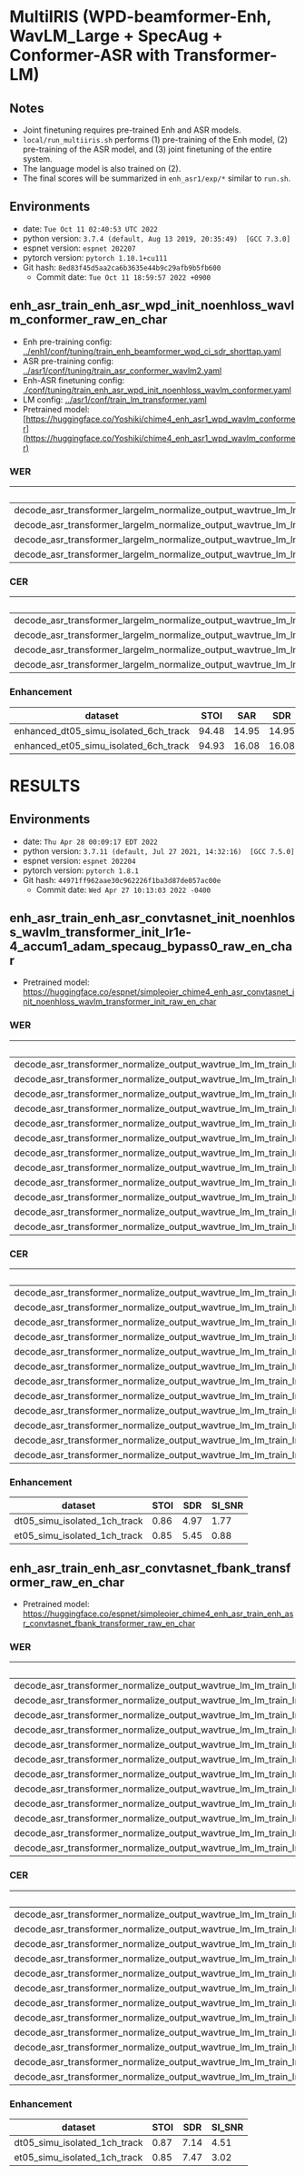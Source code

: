 # MultiIRIS (WPD-beamformer-Enh, WavLM_Large + SpecAug + Conformer-ASR with Transformer-LM)

## Notes
- Joint finetuning requires pre-trained Enh and ASR models.
- `local/run_multiiris.sh` performs (1) pre-training of the Enh model, (2) pre-training of the ASR model, and (3) joint finetuning of the entire system.
- The language model is also trained on (2).
- The final scores will be summarized in `enh_asr1/exp/*` similar to `run.sh`.

## Environments
- date: `Tue Oct 11 02:40:53 UTC 2022`
- python version: `3.7.4 (default, Aug 13 2019, 20:35:49)  [GCC 7.3.0]`
- espnet version: `espnet 202207`
- pytorch version: `pytorch 1.10.1+cu111`
- Git hash: `8ed83f45d5aa2ca6b3635e44b9c29afb9b5fb600`
  - Commit date: `Tue Oct 11 18:59:57 2022 +0900`

## enh_asr_train_enh_asr_wpd_init_noenhloss_wavlm_conformer_raw_en_char
- Enh pre-training config: [../enh1/conf/tuning/train_enh_beamformer_wpd_ci_sdr_shorttap.yaml](../enh1/conf/tuning/train_enh_beamformer_wpd_ci_sdr_shorttap.yaml)
- ASR pre-training config: [../asr1/conf/tuning/train_asr_conformer_wavlm2.yaml](../asr1/conf/tuning/train_asr_conformer_wavlm2.yaml)
- Enh-ASR finetuning config: [./conf/tuning/train_enh_asr_wpd_init_noenhloss_wavlm_conformer.yaml](./conf/tuning/train_enh_asr_wpd_init_noenhloss_wavlm_conformer.yaml)
- LM config: [../asr1/conf/train_lm_transformer.yaml](../asr1/conf/train_lm_transformer.yaml)
- Pretrained model: [https://huggingface.co/Yoshiki/chime4_enh_asr1_wpd_wavlm_conformer](https://huggingface.co/Yoshiki/chime4_enh_asr1_wpd_wavlm_conformer)

### WER

|dataset|Snt|Wrd|Corr|Sub|Del|Ins|Err|S.Err|
|---|---|---|---|---|---|---|---|---|
|decode_asr_transformer_largelm_normalize_output_wavtrue_lm_lm_train_lm_transformer_en_char_valid.loss.ave_enh_asr_model_valid.acc.ave_10best/dt05_real_isolated_6ch_track|1640|27119|98.8|0.9|0.2|0.2|1.3|16.2|
|decode_asr_transformer_largelm_normalize_output_wavtrue_lm_lm_train_lm_transformer_en_char_valid.loss.ave_enh_asr_model_valid.acc.ave_10best/dt05_simu_isolated_6ch_track|1640|27120|98.9|0.9|0.2|0.1|1.3|15.2|
|decode_asr_transformer_largelm_normalize_output_wavtrue_lm_lm_train_lm_transformer_en_char_valid.loss.ave_enh_asr_model_valid.acc.ave_10best/et05_real_isolated_6ch_track|1320|21409|98.4|1.4|0.2|0.2|1.8|20.6|
|decode_asr_transformer_largelm_normalize_output_wavtrue_lm_lm_train_lm_transformer_en_char_valid.loss.ave_enh_asr_model_valid.acc.ave_10best/et05_simu_isolated_6ch_track|1320|21416|98.9|1.0|0.2|0.1|1.2|15.2|

### CER

|dataset|Snt|Wrd|Corr|Sub|Del|Ins|Err|S.Err|
|---|---|---|---|---|---|---|---|---|
|decode_asr_transformer_largelm_normalize_output_wavtrue_lm_lm_train_lm_transformer_en_char_valid.loss.ave_enh_asr_model_valid.acc.ave_10best/dt05_real_isolated_6ch_track|1640|160390|99.7|0.1|0.2|0.2|0.5|16.2|
|decode_asr_transformer_largelm_normalize_output_wavtrue_lm_lm_train_lm_transformer_en_char_valid.loss.ave_enh_asr_model_valid.acc.ave_10best/dt05_simu_isolated_6ch_track|1640|160400|99.7|0.1|0.2|0.1|0.5|15.2|
|decode_asr_transformer_largelm_normalize_output_wavtrue_lm_lm_train_lm_transformer_en_char_valid.loss.ave_enh_asr_model_valid.acc.ave_10best/et05_real_isolated_6ch_track|1320|126796|99.5|0.2|0.3|0.2|0.7|20.6|
|decode_asr_transformer_largelm_normalize_output_wavtrue_lm_lm_train_lm_transformer_en_char_valid.loss.ave_enh_asr_model_valid.acc.ave_10best/et05_simu_isolated_6ch_track|1320|126812|99.7|0.2|0.2|0.1|0.5|15.2|

### Enhancement

|dataset|STOI|SAR|SDR|SIR|SI_SNR|
|---|---|---|---|---|---|
|enhanced_dt05_simu_isolated_6ch_track|94.48|14.95|14.95|0.00|12.43|
|enhanced_et05_simu_isolated_6ch_track|94.93|16.08|16.08|0.00|13.98|


# RESULTS
## Environments
- date: `Thu Apr 28 00:09:17 EDT 2022`
- python version: `3.7.11 (default, Jul 27 2021, 14:32:16)  [GCC 7.5.0]`
- espnet version: `espnet 202204`
- pytorch version: `pytorch 1.8.1`
- Git hash: `44971ff962aae30c962226f1ba3d87de057ac00e`
  - Commit date: `Wed Apr 27 10:13:03 2022 -0400`

## enh_asr_train_enh_asr_convtasnet_init_noenhloss_wavlm_transformer_init_lr1e-4_accum1_adam_specaug_bypass0_raw_en_char
- Pretrained model: https://huggingface.co/espnet/simpleoier_chime4_enh_asr_convtasnet_init_noenhloss_wavlm_transformer_init_raw_en_char
### WER

|dataset|Snt|Wrd|Corr|Sub|Del|Ins|Err|S.Err|
|---|---|---|---|---|---|---|---|---|
|decode_asr_transformer_normalize_output_wavtrue_lm_lm_train_lm_transformer_en_char_valid.loss.ave_enh_asr_model_valid.acc.ave/dt05_real_isolated_1ch_track|1640|27119|98.3|1.3|0.4|0.2|1.9|21.8|
|decode_asr_transformer_normalize_output_wavtrue_lm_lm_train_lm_transformer_en_char_valid.loss.ave_enh_asr_model_valid.acc.ave/dt05_real_beamformit_2mics|1640|27119|98.5|1.2|0.3|0.2|1.7|19.6|
|decode_asr_transformer_normalize_output_wavtrue_lm_lm_train_lm_transformer_en_char_valid.loss.ave_enh_asr_model_valid.acc.ave/dt05_real_beamformit_5mics|1640|27119|98.6|1.1|0.3|0.2|1.5|18.7|
|decode_asr_transformer_normalize_output_wavtrue_lm_lm_train_lm_transformer_en_char_valid.loss.ave_enh_asr_model_valid.acc.ave/dt05_simu_isolated_1ch_track|1640|27120|97.2|2.1|0.7|0.3|3.1|28.9|
|decode_asr_transformer_normalize_output_wavtrue_lm_lm_train_lm_transformer_en_char_valid.loss.ave_enh_asr_model_valid.acc.ave/dt05_simu_beamformit_2mics|1640|27120|97.9|1.5|0.5|0.2|2.3|25.2|
|decode_asr_transformer_normalize_output_wavtrue_lm_lm_train_lm_transformer_en_char_valid.loss.ave_enh_asr_model_valid.acc.ave/dt05_simu_beamformit_5mics|1640|27120|98.4|1.2|0.4|0.1|1.7|19.9|
|decode_asr_transformer_normalize_output_wavtrue_lm_lm_train_lm_transformer_en_char_valid.loss.ave_enh_asr_model_valid.acc.ave/et05_real_isolated_1ch_track|1320|21409|96.7|2.6|0.7|0.4|3.7|31.6|
|decode_asr_transformer_normalize_output_wavtrue_lm_lm_train_lm_transformer_en_char_valid.loss.ave_enh_asr_model_valid.acc.ave/et05_real_beamformit_2mics|1320|21409|97.4|2.0|0.6|0.3|2.9|27.3|
|decode_asr_transformer_normalize_output_wavtrue_lm_lm_train_lm_transformer_en_char_valid.loss.ave_enh_asr_model_valid.acc.ave/et05_real_beamformit_5mics|1320|21409|97.8|1.8|0.4|0.2|2.5|24.3|
|decode_asr_transformer_normalize_output_wavtrue_lm_lm_train_lm_transformer_en_char_valid.loss.ave_enh_asr_model_valid.acc.ave/et05_simu_isolated_1ch_track|1320|21416|94.6|3.7|1.6|0.5|5.9|37.3|
|decode_asr_transformer_normalize_output_wavtrue_lm_lm_train_lm_transformer_en_char_valid.loss.ave_enh_asr_model_valid.acc.ave/et05_simu_beamformit_2mics|1320|21416|96.6|2.5|1.0|0.3|3.7|32.5|
|decode_asr_transformer_normalize_output_wavtrue_lm_lm_train_lm_transformer_en_char_valid.loss.ave_enh_asr_model_valid.acc.ave/et05_simu_beamformit_5mics|1320|21416|97.5|1.9|0.7|0.3|2.9|28.9|

### CER

|dataset|Snt|Wrd|Corr|Sub|Del|Ins|Err|S.Err|
|---|---|---|---|---|---|---|---|---|
|decode_asr_transformer_normalize_output_wavtrue_lm_lm_train_lm_transformer_en_char_valid.loss.ave_enh_asr_model_valid.acc.ave/dt05_real_isolated_1ch_track|1640|160390|99.4|0.2|0.4|0.2|0.8|21.8|
|decode_asr_transformer_normalize_output_wavtrue_lm_lm_train_lm_transformer_en_char_valid.loss.ave_enh_asr_model_valid.acc.ave/dt05_real_beamformit_2mics|1640|160390|99.5|0.2|0.3|0.2|0.7|19.6|
|decode_asr_transformer_normalize_output_wavtrue_lm_lm_train_lm_transformer_en_char_valid.loss.ave_enh_asr_model_valid.acc.ave/dt05_real_beamformit_5mics|1640|160390|99.6|0.1|0.3|0.2|0.6|18.7|
|decode_asr_transformer_normalize_output_wavtrue_lm_lm_train_lm_transformer_en_char_valid.loss.ave_enh_asr_model_valid.acc.ave/dt05_simu_isolated_1ch_track|1640|160400|98.8|0.5|0.7|0.3|1.5|28.9|
|decode_asr_transformer_normalize_output_wavtrue_lm_lm_train_lm_transformer_en_char_valid.loss.ave_enh_asr_model_valid.acc.ave/dt05_simu_beamformit_2mics|1640|160400|99.2|0.3|0.5|0.2|1.1|25.2|
|decode_asr_transformer_normalize_output_wavtrue_lm_lm_train_lm_transformer_en_char_valid.loss.ave_enh_asr_model_valid.acc.ave/dt05_simu_beamformit_5mics|1640|160400|99.5|0.2|0.3|0.1|0.7|19.9|
|decode_asr_transformer_normalize_output_wavtrue_lm_lm_train_lm_transformer_en_char_valid.loss.ave_enh_asr_model_valid.acc.ave/et05_real_isolated_1ch_track|1320|126796|98.6|0.6|0.8|0.4|1.8|31.7|
|decode_asr_transformer_normalize_output_wavtrue_lm_lm_train_lm_transformer_en_char_valid.loss.ave_enh_asr_model_valid.acc.ave/et05_real_beamformit_2mics|1320|126796|98.9|0.4|0.7|0.3|1.4|27.3|
|decode_asr_transformer_normalize_output_wavtrue_lm_lm_train_lm_transformer_en_char_valid.loss.ave_enh_asr_model_valid.acc.ave/et05_real_beamformit_5mics|1320|126796|99.1|0.4|0.5|0.2|1.1|24.3|
|decode_asr_transformer_normalize_output_wavtrue_lm_lm_train_lm_transformer_en_char_valid.loss.ave_enh_asr_model_valid.acc.ave/et05_simu_isolated_1ch_track|1320|126812|97.0|1.2|1.9|0.6|3.7|37.3|
|decode_asr_transformer_normalize_output_wavtrue_lm_lm_train_lm_transformer_en_char_valid.loss.ave_enh_asr_model_valid.acc.ave/et05_simu_beamformit_2mics|1320|126812|98.2|0.6|1.1|0.4|2.1|32.5|
|decode_asr_transformer_normalize_output_wavtrue_lm_lm_train_lm_transformer_en_char_valid.loss.ave_enh_asr_model_valid.acc.ave/et05_simu_beamformit_5mics|1320|126812|98.8|0.4|0.8|0.3|1.5|28.9|

### Enhancement

|dataset|STOI|SDR|SI_SNR|
|---|---|---|---|
|dt05_simu_isolated_1ch_track|0.86|4.97|1.77|
|et05_simu_isolated_1ch_track|0.85|5.45|0.88|


## enh_asr_train_enh_asr_convtasnet_fbank_transformer_raw_en_char
- Pretrained model: https://huggingface.co/espnet/simpleoier_chime4_enh_asr_train_enh_asr_convtasnet_fbank_transformer_raw_en_char

### WER

|dataset|Snt|Wrd|Corr|Sub|Del|Ins|Err|S.Err|
|---|---|---|---|---|---|---|---|---|
|decode_asr_transformer_normalize_output_wavtrue_lm_lm_train_lm_transformer_en_char_valid.loss.ave_enh_asr_model_valid.acc.ave/dt05_real_isolated_1ch_track|1640|27119|91.8|6.0|2.2|0.8|9.0|57.7|
|decode_asr_transformer_normalize_output_wavtrue_lm_lm_train_lm_transformer_en_char_valid.loss.ave_enh_asr_model_valid.acc.ave/dt05_real_beamformit_2mics|1640|27119|93.0|5.2|1.8|0.6|7.7|53.3|
|decode_asr_transformer_normalize_output_wavtrue_lm_lm_train_lm_transformer_en_char_valid.loss.ave_enh_asr_model_valid.acc.ave/dt05_real_beamformit_5mics|1640|27119|93.9|4.5|1.6|0.5|6.7|49.9|
|decode_asr_transformer_normalize_output_wavtrue_lm_lm_train_lm_transformer_en_char_valid.loss.ave_enh_asr_model_valid.acc.ave/dt05_simu_isolated_1ch_track|1640|27120|89.9|7.6|2.4|1.0|11.1|59.7|
|decode_asr_transformer_normalize_output_wavtrue_lm_lm_train_lm_transformer_en_char_valid.loss.ave_enh_asr_model_valid.acc.ave/dt05_simu_beamformit_2mics|1640|27120|92.2|6.0|1.9|0.7|8.6|55.5|
|decode_asr_transformer_normalize_output_wavtrue_lm_lm_train_lm_transformer_en_char_valid.loss.ave_enh_asr_model_valid.acc.ave/dt05_simu_beamformit_5mics|1640|27120|93.6|4.9|1.5|0.6|7.1|51.6|
|decode_asr_transformer_normalize_output_wavtrue_lm_lm_train_lm_transformer_en_char_valid.loss.ave_enh_asr_model_valid.acc.ave/et05_real_isolated_1ch_track|1320|21409|84.6|11.4|4.0|1.5|17.0|69.4|
|decode_asr_transformer_normalize_output_wavtrue_lm_lm_train_lm_transformer_en_char_valid.loss.ave_enh_asr_model_valid.acc.ave/et05_real_beamformit_2mics|1320|21409|86.7|9.7|3.5|1.3|14.5|64.7|
|decode_asr_transformer_normalize_output_wavtrue_lm_lm_train_lm_transformer_en_char_valid.loss.ave_enh_asr_model_valid.acc.ave/et05_real_beamformit_5mics|1320|21409|89.2|7.9|2.9|1.0|11.8|61.2|
|decode_asr_transformer_normalize_output_wavtrue_lm_lm_train_lm_transformer_en_char_valid.loss.ave_enh_asr_model_valid.acc.ave/et05_simu_isolated_1ch_track|1320|21416|82.8|13.1|4.1|1.9|19.1|69.4|
|decode_asr_transformer_normalize_output_wavtrue_lm_lm_train_lm_transformer_en_char_valid.loss.ave_enh_asr_model_valid.acc.ave/et05_simu_beamformit_2mics|1320|21416|86.0|10.5|3.5|1.5|15.5|67.5|
|decode_asr_transformer_normalize_output_wavtrue_lm_lm_train_lm_transformer_en_char_valid.loss.ave_enh_asr_model_valid.acc.ave/et05_simu_beamformit_5mics|1320|21416|88.1|8.9|3.1|1.2|13.1|64.8|

### CER

|dataset|Snt|Wrd|Corr|Sub|Del|Ins|Err|S.Err|
|---|---|---|---|---|---|---|---|---|
|decode_asr_transformer_normalize_output_wavtrue_lm_lm_train_lm_transformer_en_char_valid.loss.ave_enh_asr_model_valid.acc.ave/dt05_real_isolated_1ch_track|1640|160390|95.9|1.7|2.3|0.8|4.8|57.7|
|decode_asr_transformer_normalize_output_wavtrue_lm_lm_train_lm_transformer_en_char_valid.loss.ave_enh_asr_model_valid.acc.ave/dt05_real_beamformit_2mics|1640|160390|96.6|1.4|2.0|0.6|4.0|53.3|
|decode_asr_transformer_normalize_output_wavtrue_lm_lm_train_lm_transformer_en_char_valid.loss.ave_enh_asr_model_valid.acc.ave/dt05_real_beamformit_5mics|1640|160390|97.1|1.1|1.8|0.5|3.4|49.9|
|decode_asr_transformer_normalize_output_wavtrue_lm_lm_train_lm_transformer_en_char_valid.loss.ave_enh_asr_model_valid.acc.ave/dt05_simu_isolated_1ch_track|1640|160400|94.7|2.5|2.9|1.0|6.3|59.7|
|decode_asr_transformer_normalize_output_wavtrue_lm_lm_train_lm_transformer_en_char_valid.loss.ave_enh_asr_model_valid.acc.ave/dt05_simu_beamformit_2mics|1640|160400|95.9|1.7|2.3|0.7|4.8|55.5|
|decode_asr_transformer_normalize_output_wavtrue_lm_lm_train_lm_transformer_en_char_valid.loss.ave_enh_asr_model_valid.acc.ave/dt05_simu_beamformit_5mics|1640|160400|96.8|1.4|1.9|0.6|3.8|51.6|
|decode_asr_transformer_normalize_output_wavtrue_lm_lm_train_lm_transformer_en_char_valid.loss.ave_enh_asr_model_valid.acc.ave/et05_real_isolated_1ch_track|1320|126796|91.5|3.8|4.6|1.6|10.0|69.4|
|decode_asr_transformer_normalize_output_wavtrue_lm_lm_train_lm_transformer_en_char_valid.loss.ave_enh_asr_model_valid.acc.ave/et05_real_beamformit_2mics|1320|126796|92.8|3.2|4.0|1.2|8.4|64.7|
|decode_asr_transformer_normalize_output_wavtrue_lm_lm_train_lm_transformer_en_char_valid.loss.ave_enh_asr_model_valid.acc.ave/et05_real_beamformit_5mics|1320|126796|94.3|2.4|3.3|1.0|6.6|61.2|
|decode_asr_transformer_normalize_output_wavtrue_lm_lm_train_lm_transformer_en_char_valid.loss.ave_enh_asr_model_valid.acc.ave/et05_simu_isolated_1ch_track|1320|126812|90.3|4.8|4.9|2.2|11.9|69.4|
|decode_asr_transformer_normalize_output_wavtrue_lm_lm_train_lm_transformer_en_char_valid.loss.ave_enh_asr_model_valid.acc.ave/et05_simu_beamformit_2mics|1320|126812|92.2|3.5|4.2|1.7|9.5|67.5|
|decode_asr_transformer_normalize_output_wavtrue_lm_lm_train_lm_transformer_en_char_valid.loss.ave_enh_asr_model_valid.acc.ave/et05_simu_beamformit_5mics|1320|126812|93.7|2.7|3.5|1.4|7.7|64.8|

### Enhancement

|dataset|STOI|SDR|SI_SNR|
|---|---|---|---|
|dt05_simu_isolated_1ch_track|0.87|7.14|4.51|
|et05_simu_isolated_1ch_track|0.85|7.47|3.02|

